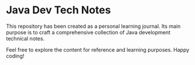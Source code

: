 # Java Dev Tech Notes

This repository has been created as a personal learning journal. Its main purpose is to craft a comprehensive collection of Java development technical notes.

Feel free to explore the content for reference and learning purposes. Happy coding!
